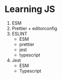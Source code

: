 # Learning JS

1. ESM
2. Prettier + editorconfig
3. ESLINT
    - ESM
    - prettier
    - jest
    - typescript
4. Jest
    - ESM
    - Typescript
